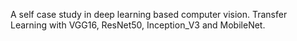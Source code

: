 A self case study in deep learning based computer vision. Transfer Learning with VGG16, ResNet50, Inception_V3 and MobileNet.
